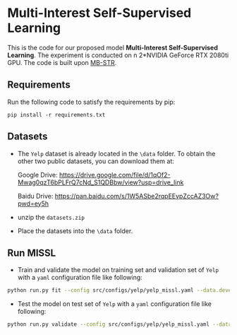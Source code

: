 # Multi-Interest Self-Supervised Learning

This is the code for our proposed model **Multi-Interest Self-Supervised Learning**. The experiment is conducted on n 2*NVIDIA GeForce RTX 2080ti GPU.  The code is built upon [MB-STR](https://github.com/yuanenming/mb-str).

## Requirements

Run the following code to satisfy the requirements by pip:

```
pip install -r requirements.txt
```

## Datasets

- The `Yelp` dataset is already located in the `\data` folder. To obtain the other two public datasets, you can download them at:

  Google Drive: https://drive.google.com/file/d/1qOf2-Mwag0qzT6bPLFrQ7cNd_S1QDBbw/view?usp=drive_link

  Baidu Drive: https://pan.baidu.com/s/1W5ASbe2rqpEEvpZccAZ3Ow?pwd=ey5h

- unzip the `datasets.zip`

- Place the datasets into the `\data` folder.

## Run MISSL

- Train and validate the model on training set and validation set of  `Yelp`  with a `yaml` configuration file like following:

```bash
python run.py fit --config src/configs/yelp/yelp_missl.yaml --data.develop True
```

- Test the model on test set of  `Yelp`  with a `yaml` configuration file like following:

```bash
python run.py validate --config src/configs/yelp/yelp_missl.yaml --data.develop False --ckpt_path [yours checkpoint path] 
```

